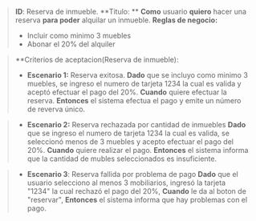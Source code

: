 > **ID**: Reserva de inmueble.
> **Titulo: ** **Como** usuario **quiero** hacer una reserva **para poder** alquilar un inmueble.
> **Reglas de negocio:**
>- Incluir como minimo 3 muebles
>- Abonar el 20% del alquiler

> **Criterios de aceptacion(Reserva de inmueble):
>- **Escenario 1:** Reserva exitosa.
> **Dado** que se incluyo como minimo 3 muebles, se ingreso el numero de tarjeta 1234 la cual es valida y aceptó efectuar el pago del 20%.
> **Cuando** quiere efectuar la reserva.
> **Entonces** el sistema efectua el pago y emite un número de reverva único.

>- **Escenario 2:** Reserva rechazada por cantidad de inmuebles
> **Dado** que se ingreso el numero de tarjeta 1234 la cual es valida, se seleccionó menos de 3 muebles y acepto efectuar el pago del 20%.
> **Cuando** quiere realizar el pago.
> **Entonces** el sistema informa que la cantidad de mubles seleccionados es insuficiente.

> - **Escenario 3**: Reserva fallida por problema de pago 
> **Dado** que el usuario selecciono al menos 3 mobiliarios,  ingresó la tarjeta "1234" la cual rechazó el pago del 20%,
> **Cuando** le da al boton de "reservar",
> **Entonces** el sistema informa que hay problemas con el pago.
